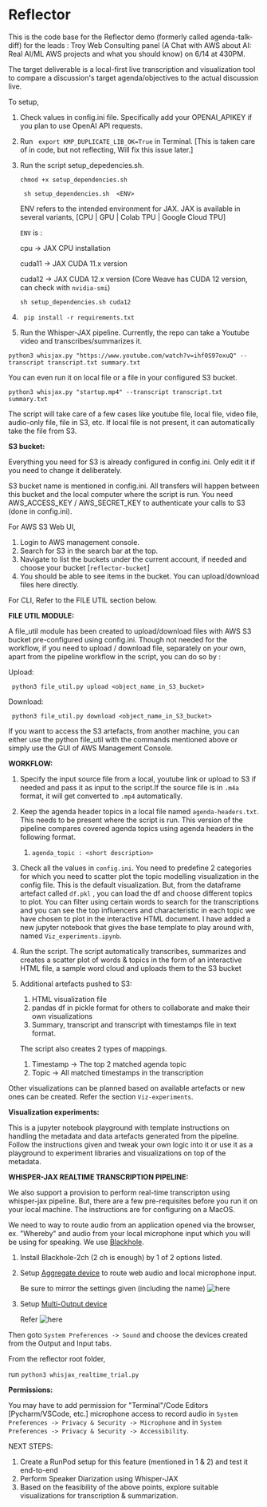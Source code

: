 # Reflector

This is the code base for the Reflector demo (formerly called agenda-talk-diff) for the leads : Troy Web Consulting panel (A Chat with AWS about AI: Real AI/ML AWS projects and what you should know) on 6/14 at 430PM.

The target deliverable is a local-first live transcription and visualization tool to compare a discussion's target agenda/objectives to the actual discussion live.

To setup, 

1) Check values in config.ini file. Specifically add your OPENAI_APIKEY if you plan to use OpenAI API requests.
2) Run ``` export KMP_DUPLICATE_LIB_OK=True``` in Terminal. [This is taken care of in code, but not reflecting, Will fix this issue later.]
3) Run the script setup_depedencies.sh.

    ``` chmod +x setup_dependencies.sh ```

    ``` sh setup_dependencies.sh  <ENV>```

    
   ENV refers to the intended environment for JAX. JAX is available in several variants, [CPU | GPU | Colab TPU | Google Cloud TPU]
   
   ```ENV``` is :
   
   cpu -> JAX CPU installation

   cuda11 -> JAX CUDA 11.x version

   cuda12 -> JAX CUDA 12.x version (Core Weave has CUDA 12 version, can check with ```nvidia-smi```)

    ```sh setup_dependencies.sh cuda12```

4) ``` pip install -r requirements.txt```


5) Run the Whisper-JAX pipeline. Currently, the repo can take a Youtube video and transcribes/summarizes it.

``` python3 whisjax.py "https://www.youtube.com/watch?v=ihf0S97oxuQ" --transcript transcript.txt summary.txt ```

You can even run it on local file or a file in your configured S3 bucket.

``` python3 whisjax.py "startup.mp4" --transcript transcript.txt summary.txt ```

The script will take care of a few cases like youtube file, local file, video file, audio-only file, 
file in S3, etc. If local file is not present, it can automatically take the file from S3.


**S3 bucket:**

Everything you need for S3 is already configured in config.ini. Only edit it if you need to change it deliberately.

S3 bucket name is mentioned in config.ini. All transfers will happen between this bucket and the local computer where the
script is run.  You need AWS_ACCESS_KEY / AWS_SECRET_KEY to authenticate your calls to S3 (done in config.ini).

For AWS S3 Web UI,
1) Login to AWS management console.
2) Search for S3 in the search bar at the top.
3) Navigate to list the buckets under the current account, if needed and choose your bucket [```reflector-bucket```]
4) You should be able to see items in the bucket. You can upload/download files here directly.


For CLI, 
Refer to the FILE UTIL section below.


**FILE UTIL MODULE:**

A file_util module has been created to upload/download files with AWS S3 bucket pre-configured using config.ini. 
Though not needed for the workflow, if you need to upload / download file, separately on your own, apart from the pipeline workflow in the script, you can do so by :

Upload:

``` python3 file_util.py upload <object_name_in_S3_bucket>```

Download:

``` python3 file_util.py download <object_name_in_S3_bucket>```

If you want to access the S3 artefacts, from another machine, you can either use the python file_util with the commands
mentioned above or simply use the GUI of AWS Management Console.

**WORKFLOW:**

1) Specify the input source file from a local, youtube link or upload to S3 if needed and pass it as input to the script.If the source file is in
   ```.m4a``` format, it will get converted to ```.mp4``` automatically.
2) Keep the agenda header topics in a local file named ```agenda-headers.txt```. This needs to be present where the script is run.
   This version of the pipeline compares covered agenda topics using agenda headers in the following format.
   1) ```agenda_topic : <short description>```
3) Check all the values in ```config.ini```. You need to predefine 2 categories for which you need to scatter plot the 
   topic modelling visualization in the config file. This is the default visualization. But, from the dataframe artefact called
   ```df.pkl``` , you can load the df and choose different topics to plot. You can filter using certain words to search for the
   transcriptions and you can see the top influencers and characteristic in each topic we have chosen to plot in the
   interactive HTML document. I have added a new jupyter notebook that gives the base template to play around with, named
   ```Viz_experiments.ipynb```.
4) Run the script. The script automatically transcribes, summarizes and creates a scatter plot of words & topics in the form of an interactive
HTML file, a sample word cloud and uploads them to the S3 bucket
5) Additional artefacts pushed to S3:
   1) HTML visualization file
   2) pandas df in pickle format for others to collaborate and make their own visualizations
   3) Summary, transcript and transcript with timestamps file in text format.

    The script also creates 2 types of mappings.
   1) Timestamp -> The top 2 matched agenda topic
   2) Topic -> All matched timestamps in the transcription
   
Other visualizations can be planned based on available artefacts or new ones can be created. Refer the section ```Viz-experiments```.



**Visualization experiments:**

This is a jupyter notebook playground with template instructions on handling the metadata and data artefacts generated from the
pipeline. Follow the instructions given and tweak your own logic into it or use it as a playground to experiment libraries and
visualizations on top of the metadata.

**WHISPER-JAX REALTIME TRANSCRIPTION PIPELINE:**

We also support a provision to perform real-time transcripton using whisper-jax pipeline. But, there are 
a few pre-requisites before you run it on your local machine. The instructions are for 
configuring on a MacOS.

We need to way to route audio from an application opened via the browser, ex. "Whereby" and audio from your local
microphone input which you will be using for speaking. We use [Blackhole](https://github.com/ExistentialAudio/BlackHole).

1) Install Blackhole-2ch (2 ch is enough) by 1 of 2 options listed.
2) Setup [Aggregate device](https://github.com/ExistentialAudio/BlackHole/wiki/Aggregate-Device) to route web audio and
   local microphone input.

   Be sure to mirror the settings given (including the name) ![here](./images/aggregate_input.png) 
3) Setup [Multi-Output device](https://github.com/ExistentialAudio/BlackHole/wiki/Multi-Output-Device)
   
   Refer ![here](./images/multi-output.png)


Then goto ``` System Preferences -> Sound ``` and choose the devices created from the Output and
Input tabs.

From the reflector root folder, 

run ```python3 whisjax_realtime_trial.py```

**Permissions:**

You may have to add permission for "Terminal"/Code Editors [Pycharm/VSCode, etc.] microphone access to record audio in 
```System Preferences -> Privacy & Security -> Microphone``` and in
```System Preferences -> Privacy & Security -> Accessibility```.


NEXT STEPS:

1) Create a RunPod setup for this feature (mentioned in 1 & 2) and test it end-to-end
2) Perform Speaker Diarization using Whisper-JAX
3) Based on the feasibility of the above points, explore suitable visualizations for transcription & summarization.

